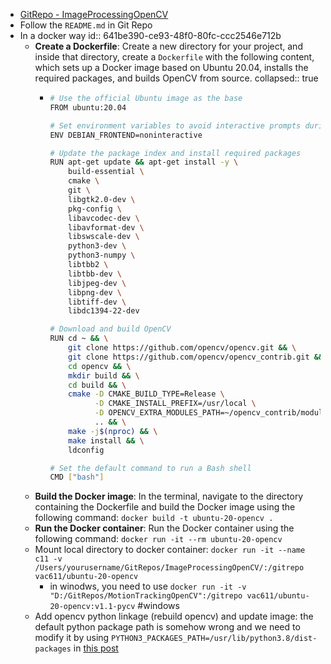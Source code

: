 - [GitRepo - ImageProcessingOpenCV](https://github.com/Kexin-Wei/ImageProcessingOpenCV)
- Follow the `README.md` in Git Repo
- In a docker way
  id:: 641be390-ce93-48f0-80fc-ccc2546e712b
	- **Create a Dockerfile**: Create a new directory for your project, and inside that directory, create a `Dockerfile` with the following content, which sets up a Docker image based on Ubuntu 20.04, installs the required packages, and builds OpenCV from source.
	  collapsed:: true
		- ```bash
		  # Use the official Ubuntu image as the base
		  FROM ubuntu:20.04
		  
		  # Set environment variables to avoid interactive prompts during package installation
		  ENV DEBIAN_FRONTEND=noninteractive
		  
		  # Update the package index and install required packages
		  RUN apt-get update && apt-get install -y \
		      build-essential \
		      cmake \
		      git \
		      libgtk2.0-dev \
		      pkg-config \
		      libavcodec-dev \
		      libavformat-dev \
		      libswscale-dev \
		      python3-dev \
		      python3-numpy \
		      libtbb2 \
		      libtbb-dev \
		      libjpeg-dev \
		      libpng-dev \
		      libtiff-dev \
		      libdc1394-22-dev
		  
		  # Download and build OpenCV
		  RUN cd ~ && \
		      git clone https://github.com/opencv/opencv.git && \
		      git clone https://github.com/opencv/opencv_contrib.git && \
		      cd opencv && \
		      mkdir build && \
		      cd build && \
		      cmake -D CMAKE_BUILD_TYPE=Release \
		            -D CMAKE_INSTALL_PREFIX=/usr/local \
		            -D OPENCV_EXTRA_MODULES_PATH=~/opencv_contrib/modules \
		            .. && \
		      make -j$(nproc) && \
		      make install && \
		      ldconfig
		  
		  # Set the default command to run a Bash shell
		  CMD ["bash"]
		  ```
	- **Build the Docker image**: In the terminal, navigate to the directory containing the Dockerfile and build the Docker image using the following command: `docker build -t ubuntu-20-opencv .`
	- **Run the Docker container**: Run the Docker container using the following command: `docker run -it --rm ubuntu-20-opencv`
	- Mount local directory to docker container: `docker run -it --name c11 -v /Users/yourusername/GitRepos/ImageProcessingOpenCV/:/gitrepo vac611/ubuntu-20-opencv`
		- in winodws, you need to use `docker run -it -v "D:/GitRepos/MotionTrackingOpenCV":/gitrepo vac611/ubuntu-20-opencv:v1.1-pycv` #windows
	- Add opencv python linkage (rebuild opencv) and update image: the default python package path is somehow wrong and we need to modify it by using `PYTHON3_PACKAGES_PATH=/usr/lib/python3.8/dist-packages` in [this post](https://rodosingh.medium.com/using-cmake-to-build-and-install-opencv-for-python-and-c-in-ubuntu-20-04-6c5881eebd9a)